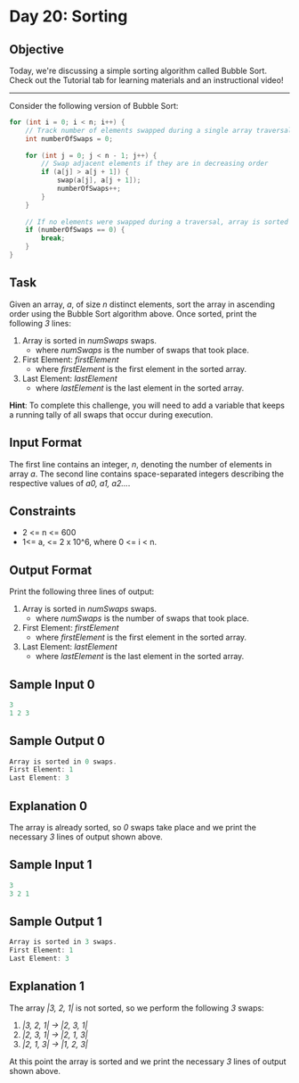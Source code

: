 # Day 20: Sorting

## Objective

Today, we're discussing a simple sorting algorithm called Bubble Sort. Check out the Tutorial tab for learning materials and an instructional video!

---

Consider the following version of Bubble Sort:

```c++
for (int i = 0; i < n; i++) {
    // Track number of elements swapped during a single array traversal
    int numberOfSwaps = 0;
    
    for (int j = 0; j < n - 1; j++) {
        // Swap adjacent elements if they are in decreasing order
        if (a[j] > a[j + 1]) {
            swap(a[j], a[j + 1]);
            numberOfSwaps++;
        }
    }
    
    // If no elements were swapped during a traversal, array is sorted
    if (numberOfSwaps == 0) {
        break;
    }
}
```

## Task
Given an array, *a*, of size *n* distinct elements, sort the array in ascending order using the Bubble Sort algorithm above. Once sorted, print the following *3* lines:

1. Array is sorted in *numSwaps* swaps.
    * where *numSwaps* is the number of swaps that took place.
2. First Element: *firstElement*
    * where *firstElement* is the first element in the sorted array.
3. Last Element: *lastElement*
    * where *lastElement* is the last element in the sorted array.

**Hint**: To complete this challenge, you will need to add a variable that keeps a running tally of all swaps that occur during execution.

## Input Format

The first line contains an integer, *n*, denoting the number of elements in array *a*.
The second line contains space-separated integers describing the respective values of *a0, a1, a2...*.

## Constraints

* 2 <= n <= 600
* 1<= a, <= 2 x 10^6, where 0 <= i < n.

## Output Format

Print the following three lines of output:

1. Array is sorted in *numSwaps* swaps.
    * where *numSwaps* is the number of swaps that took place.
2. First Element: *firstElement*
    * where *firstElement* is the first element in the sorted array.
3. Last Element: *lastElement*
    * where *lastElement* is the last element in the sorted array.

## Sample Input 0

```c++
3
1 2 3
```

## Sample Output 0

```c++
Array is sorted in 0 swaps.
First Element: 1
Last Element: 3
```

## Explanation 0

The array is already sorted, so *0* swaps take place and we print the necessary *3* lines of output shown above.

## Sample Input 1

```c++
3
3 2 1
```

## Sample Output 1

```c++
Array is sorted in 3 swaps.
First Element: 1
Last Element: 3
```

## Explanation 1

The array *|3, 2, 1|* is not sorted, so we perform the following *3* swaps:

1. *|3, 2, 1| -> |2, 3, 1|*
1. *|2, 3, 1| -> |2, 1, 3|*
1. *|2, 1, 3| -> |1, 2, 3|*

At this point the array is sorted and we print the necessary *3* lines of output shown above.
